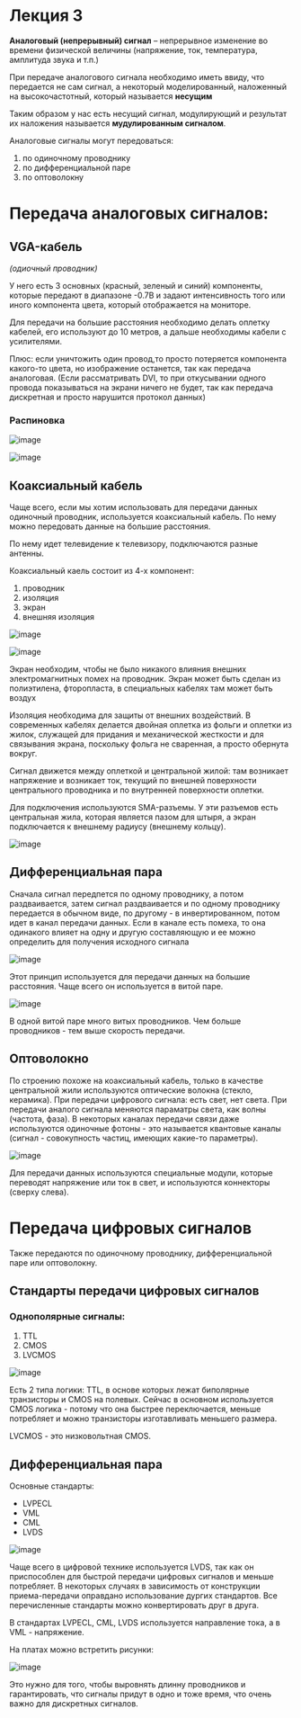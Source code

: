 # Лекция 3

__Аналоговый (непрерывный) сигнал__ – непрерывное
изменение во времени физической величины
(напряжение, ток, температура, амплитуда звука и т.п.)

При передаче аналогового сигнала необходимо иметь ввиду, что передается не сам сигнал, а некоторый моделированный, наложенный на высокочастотный, который 
называется __несущим__

Таким образом у нас есть несущий сигнал, модулирующий и результат их наложения называется __мудулированным сигналом__.

Аналоговые сигналы могут передоваться:

1. по одиночному проводнику
2. по дифференциальной паре
3. по оптоволокну



# Передача аналоговых сигналов:

## VGA-кабель

_(одиочный проводник)_

У него есть 3 основных (красный, зеленый и синий) компоненты, которые передают в диапазоне -0.7В и задают интенсивность того или иного компонента цвета, который отображается на мониторе.

Для передачи на большие расстояния необходимо делать оплетку кабелей, его используют до 10 метров, а дальше необходимы кабели с усилителями. 

Плюс: если уничтожить один провод,то просто потеряется компонента какого-то цвета, но изображение останется, так как передача аналоговая. 
(Если рассматривать DVI, то при откусывании одного провода показываться на экрани ничего не будет, так как передача дискретная и просто нарушится протокол данных)

### Распиновка

![image](https://user-images.githubusercontent.com/27426287/112726163-109da800-8f2d-11eb-9aa9-66adf3a83e3d.png)


![image](https://user-images.githubusercontent.com/27426287/112726152-0380b900-8f2d-11eb-91c0-1d89732ccf02.png)



## Коаксиальный кабель

Чаще всего, если мы хотим использовать для передачи данных одиночный проводник, используется коаксиальный кабель. 
По нему можно передовать данные на большие расстояния.

По нему идет телевидение к телевизору, подключаются разные антенны.

Коаксиальный каель состоит из 4-х компонент:

1. проводник 
2. изоляция
3. экран
4. внешняя изоляция

![image](https://user-images.githubusercontent.com/27426287/112726310-c668f680-8f2d-11eb-8fcd-812a2a48a385.png)

![image](https://user-images.githubusercontent.com/27426287/112726465-b998d280-8f2e-11eb-9da7-df9ddd4475c5.png)

Экран необходим, чтобы не было никакого влияния внешних электромагнитных помех на проводник. 
Экран может быть сделан из полиэтилена, фторопласта, в специальных кабелях там может быть воздух

Изоляция необходима для защиты от внешних воздействий. В современных кабелях делается двойная оплетка из фольги и оплетки из жилок, 
служащей для придания и механической жесткости и для связывания экрана, поскольку фольга не сваренная, а просто обернута вокруг. 

Сигнал движется между оплеткой и центральной жилой: там возникает напряжение и возникает ток, текущий по внешней поверхности центрального проводника 
и по внутренней поверхности оплетки.

Для подключения используются SMA-разъемы. У эти разъемов есть центральная жила, которая является пазом для штыря, а экран подключается к внешнему радиусу 
(внешнему кольцу).

![image](https://user-images.githubusercontent.com/27426287/112726427-7b031800-8f2e-11eb-9d3e-d20afecc1e13.png)



## Дифференциальная пара

Сначала сигнал передпется по одному проводнику, а потом раздваивается, затем сигнал раздваивается и по одному проводнику передается в обычном виде, по другому - в инвертированном, потом идет в канал передачи данных. Если в канале есть помеха, то она одинакого влияет на одну и другую составляющую и ее можно определить для получения исходного сигнала   

![image](https://user-images.githubusercontent.com/27426287/112726885-b43c8780-8f30-11eb-9055-4d5f56f281b3.png)

Этот принцип используется для передачи данных на большие расстояния. Чаще всего он используется в витой паре.  

![image](https://user-images.githubusercontent.com/27426287/112726950-08476c00-8f31-11eb-9874-4fd6bfeecb4e.png)

В одной витой паре много витых проводников. Чем больше проводников - тем выше скорость передачи.



## Оптоволокно

По строению похоже на коаксиальный кабель, только в качестве центральной жили используются оптические волокна (стекло, керамика). При передачи цифрового сигнала: есть свет, нет света. При передачи аналого сигнала меняются параматры света, как волны (частота, фаза). В некоторых каналах передачи связи даже используются одиночные фотоны - это называется квантовые каналы (сигнал - совокупность частиц, имеющих какие-то параметры).

![image](https://user-images.githubusercontent.com/27426287/112726983-39c03780-8f31-11eb-8188-860c0b2f90cc.png)

Для передачи данных используются специальные модули, которые переводят напряжение или ток в свет, и используются коннекторы (сверху слева).



# Передача цифровых сигналов

Также передаются по одиночному проводнику, дифференциальной паре или оптоволокну. 

## Стандарты передачи цифровых сигналов

### Однополярные сигналы: 

1. TTL
2. CMOS
3. LVCMOS

![image](https://user-images.githubusercontent.com/27426287/112727539-003cfb80-8f34-11eb-872a-83e0363c1420.png)

Есть 2 типа логики: TTL, в основе которых лежат биполярные транзисторы и CMOS на полевых. Сейчас в основном используется CMOS логика - потому что она быстрее переключается, меньше потребляет и можно транзисторы изготавливать меньшего размера. 

LVCMOS - это низковольтная CMOS. 



## Дифференциальная пара

Основные стандарты:

- LVPECL
- VML
- CML
- LVDS

![image](https://user-images.githubusercontent.com/27426287/112727858-93c2fc00-8f35-11eb-8209-880e01a3ce46.png)

Чаще всего в цифровой технике используется LVDS, так как он приспособлен для быстрой передачи цифровых сигналов и меньше потребляет. В некоторых случаях в зависимость от конструкции приема-передачи оправдано использование дургих стандартов. Все перечисленные стандарты можно конвертировать друг в друга. 

В стандартах LVPECL, CML, LVDS используется направление тока, а в VML - напряжение.

На платах можно встретить рисунки: 

![image](https://user-images.githubusercontent.com/27426287/112728246-6414f380-8f37-11eb-9c24-f8b22728f1b4.png)

Это нужно для того, чтобы выровнять длинну проводников и гарантировать, что сигналы придут в одно и тоже время, что очень важно для дискретных сигналов.






